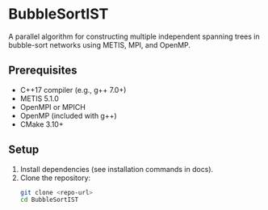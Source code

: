 # BubbleSortIST
A parallel algorithm for constructing multiple independent spanning trees in bubble-sort networks using METIS, MPI, and OpenMP.

## Prerequisites
- C++17 compiler (e.g., g++ 7.0+)
- METIS 5.1.0
- OpenMPI or MPICH
- OpenMP (included with g++)
- CMake 3.10+

## Setup
1. Install dependencies (see installation commands in docs).
2. Clone the repository:
   ```bash
   git clone <repo-url>
   cd BubbleSortIST
